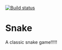 [![Build status](https://ci.appveyor.com/api/projects/status/hclx4f0l9vgmuwhi/branch/master?svg=true)](https://ci.appveyor.com/project/Chris-SG/snake/branch/master)

# Snake
A classic snake game!!!!!
